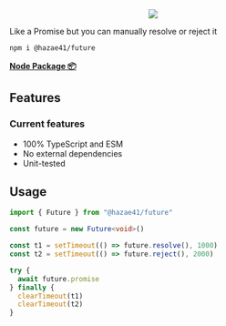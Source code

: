 <div align="center">
<img src="https://user-images.githubusercontent.com/4405263/222497326-825b2ebb-910b-41ca-8759-785c4876faf0.png" />
</div>

Like a Promise but you can manually resolve or reject it

```bash
npm i @hazae41/future
```

[**Node Package 📦**](https://www.npmjs.com/package/@hazae41/future)

## Features

### Current features
- 100% TypeScript and ESM
- No external dependencies
- Unit-tested

## Usage

```typescript
import { Future } from "@hazae41/future"

const future = new Future<void>()

const t1 = setTimeout(() => future.resolve(), 1000)
const t2 = setTimeout(() => future.reject(), 2000)

try {
  await future.promise
} finally {
  clearTimeout(t1)
  clearTimeout(t2)
}
```
